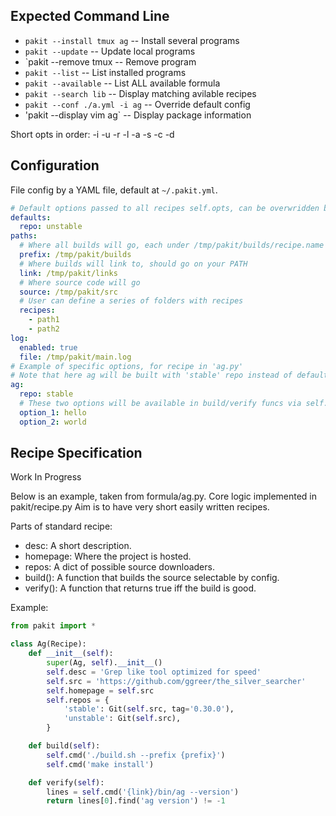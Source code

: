 ## Expected Command Line

* `pakit --install tmux ag`       -- Install several programs
* `pakit --update`                -- Update local programs
* `pakit --remove tmux            -- Remove program
* `pakit --list`                  -- List installed programs
* `pakit --available`             -- List ALL available formula
* `pakit --search lib`            -- Display matching avilable recipes
* `pakit --conf ./a.yml -i ag`    -- Override default config
* 'pakit --display vim ag`        -- Display package information

Short opts in order: -i -u -r -l -a -s -c -d

## Configuration

File config by a YAML file, default at `~/.pakit.yml`.

```yaml
# Default options passed to all recipes self.opts, can be overwridden by specific opts.
defaults:
  repo: unstable
paths:
  # Where all builds will go, each under /tmp/pakit/builds/recipe.name folder
  prefix: /tmp/pakit/builds
  # Where builds will link to, should go on your PATH
  link: /tmp/pakit/links
  # Where source code will go
  source: /tmp/pakit/src
  # User can define a series of folders with recipes
  recipes:
    - path1
    - path2
log:
  enabled: true
  file: /tmp/pakit/main.log
# Example of specific options, for recipe in 'ag.py'
# Note that here ag will be built with 'stable' repo instead of default.
ag:
  repo: stable
  # These two options will be available in build/verify funcs via self.opts.
  option_1: hello
  option_2: world
```

## Recipe Specification

Work In Progress

Below is an example, taken from formula/ag.py.
Core logic implemented in pakit/recipe.py
Aim is to have very short easily written recipes.

Parts of standard recipe:
* desc: A short description.
* homepage: Where the project is hosted.
* repos: A dict of possible source downloaders.
* build(): A function that builds the source selectable by config.
* verify(): A function that returns true iff the build is good.

Example:
```py
from pakit import *

class Ag(Recipe):
    def __init__(self):
        super(Ag, self).__init__()
        self.desc = 'Grep like tool optimized for speed'
        self.src = 'https://github.com/ggreer/the_silver_searcher'
        self.homepage = self.src
        self.repos = {
            'stable': Git(self.src, tag='0.30.0'),
            'unstable': Git(self.src),
        }

    def build(self):
        self.cmd('./build.sh --prefix {prefix}')
        self.cmd('make install')

    def verify(self):
        lines = self.cmd('{link}/bin/ag --version')
        return lines[0].find('ag version') != -1
```

